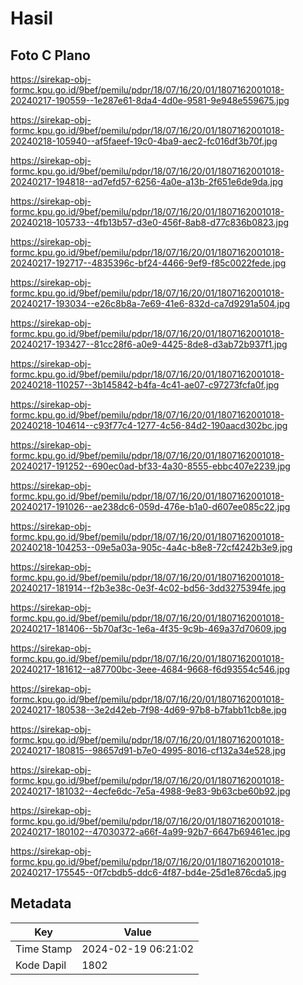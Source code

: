 # Hasil

## Foto C Plano

https://sirekap-obj-formc.kpu.go.id/9bef/pemilu/pdpr/18/07/16/20/01/1807162001018-20240217-190559--1e287e61-8da4-4d0e-9581-9e948e559675.jpg

https://sirekap-obj-formc.kpu.go.id/9bef/pemilu/pdpr/18/07/16/20/01/1807162001018-20240218-105940--af5faeef-19c0-4ba9-aec2-fc016df3b70f.jpg

https://sirekap-obj-formc.kpu.go.id/9bef/pemilu/pdpr/18/07/16/20/01/1807162001018-20240217-194818--ad7efd57-6256-4a0e-a13b-2f651e6de9da.jpg

https://sirekap-obj-formc.kpu.go.id/9bef/pemilu/pdpr/18/07/16/20/01/1807162001018-20240218-105733--4fb13b57-d3e0-456f-8ab8-d77c836b0823.jpg

https://sirekap-obj-formc.kpu.go.id/9bef/pemilu/pdpr/18/07/16/20/01/1807162001018-20240217-192717--4835396c-bf24-4466-9ef9-f85c0022fede.jpg

https://sirekap-obj-formc.kpu.go.id/9bef/pemilu/pdpr/18/07/16/20/01/1807162001018-20240217-193034--e26c8b8a-7e69-41e6-832d-ca7d9291a504.jpg

https://sirekap-obj-formc.kpu.go.id/9bef/pemilu/pdpr/18/07/16/20/01/1807162001018-20240217-193427--81cc28f6-a0e9-4425-8de8-d3ab72b937f1.jpg

https://sirekap-obj-formc.kpu.go.id/9bef/pemilu/pdpr/18/07/16/20/01/1807162001018-20240218-110257--3b145842-b4fa-4c41-ae07-c97273fcfa0f.jpg

https://sirekap-obj-formc.kpu.go.id/9bef/pemilu/pdpr/18/07/16/20/01/1807162001018-20240218-104614--c93f77c4-1277-4c56-84d2-190aacd302bc.jpg

https://sirekap-obj-formc.kpu.go.id/9bef/pemilu/pdpr/18/07/16/20/01/1807162001018-20240217-191252--690ec0ad-bf33-4a30-8555-ebbc407e2239.jpg

https://sirekap-obj-formc.kpu.go.id/9bef/pemilu/pdpr/18/07/16/20/01/1807162001018-20240217-191026--ae238dc6-059d-476e-b1a0-d607ee085c22.jpg

https://sirekap-obj-formc.kpu.go.id/9bef/pemilu/pdpr/18/07/16/20/01/1807162001018-20240218-104253--09e5a03a-905c-4a4c-b8e8-72cf4242b3e9.jpg

https://sirekap-obj-formc.kpu.go.id/9bef/pemilu/pdpr/18/07/16/20/01/1807162001018-20240217-181914--f2b3e38c-0e3f-4c02-bd56-3dd3275394fe.jpg

https://sirekap-obj-formc.kpu.go.id/9bef/pemilu/pdpr/18/07/16/20/01/1807162001018-20240217-181406--5b70af3c-1e6a-4f35-9c9b-469a37d70609.jpg

https://sirekap-obj-formc.kpu.go.id/9bef/pemilu/pdpr/18/07/16/20/01/1807162001018-20240217-181612--a87700bc-3eee-4684-9668-f6d93554c546.jpg

https://sirekap-obj-formc.kpu.go.id/9bef/pemilu/pdpr/18/07/16/20/01/1807162001018-20240217-180538--3e2d42eb-7f98-4d69-97b8-b7fabb11cb8e.jpg

https://sirekap-obj-formc.kpu.go.id/9bef/pemilu/pdpr/18/07/16/20/01/1807162001018-20240217-180815--98657d91-b7e0-4995-8016-cf132a34e528.jpg

https://sirekap-obj-formc.kpu.go.id/9bef/pemilu/pdpr/18/07/16/20/01/1807162001018-20240217-181032--4ecfe6dc-7e5a-4988-9e83-9b63cbe60b92.jpg

https://sirekap-obj-formc.kpu.go.id/9bef/pemilu/pdpr/18/07/16/20/01/1807162001018-20240217-180102--47030372-a66f-4a99-92b7-6647b69461ec.jpg

https://sirekap-obj-formc.kpu.go.id/9bef/pemilu/pdpr/18/07/16/20/01/1807162001018-20240217-175545--0f7cbdb5-ddc6-4f87-bd4e-25d1e876cda5.jpg


## Metadata

| Key        | Value               |
| ---------- | ------------------- |
| Time Stamp | 2024-02-19 06:21:02 |
| Kode Dapil | 1802                |



